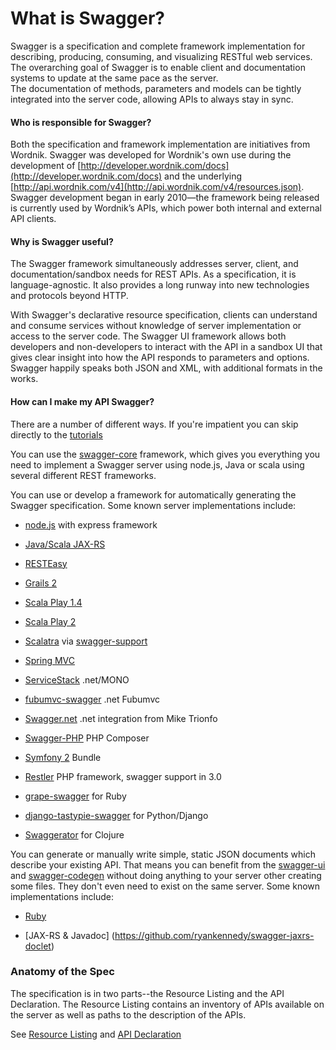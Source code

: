 What is Swagger?
==========

Swagger is a specification and complete framework implementation for describing, producing, 
consuming, and visualizing RESTful web services.  The overarching goal of Swagger is to 
enable client and documentation systems to update at the same pace as the server.  
The documentation of methods, parameters and models can be tightly integrated into the 
server code, allowing APIs to always stay in sync.

#### Who is responsible for Swagger?
Both the specification and framework implementation are initiatives from Wordnik.  Swagger 
was developed for Wordnik's own use during the development of [http://developer.wordnik.com/docs](http://developer.wordnik.com/docs) 
and the underlying [http://api.wordnik.com/v4](http://api.wordnik.com/v4/resources.json).  Swagger development began in early 2010—the 
framework being released is currently used by Wordnik’s APIs, which power both internal and external API clients.

#### Why is Swagger useful?
The Swagger framework simultaneously addresses server, client, and documentation/sandbox 
needs for REST APIs.  As a specification, it is language-agnostic.  It also provides a 
long runway into new technologies and protocols beyond HTTP.

With Swagger's declarative resource specification, clients can understand and consume services 
without knowledge of server implementation or access to the server code.  The Swagger UI 
framework allows both developers and non-developers to interact with the API in 
a sandbox UI that gives clear insight into how the API responds to parameters and options.
Swagger happily speaks both JSON and XML, with additional formats in the works.

#### How can I make my API Swagger?
There are a number of different ways.  If you're impatient you can skip directly to the [tutorials](wiki/tutorial)

You can use the [swagger-core](http://github.com/wordnik/swagger-core) framework,
which gives you everything you need to implement a Swagger server using node.js, Java or scala 
using several different REST frameworks.

You can use or develop a framework for automatically generating the Swagger specification.
Some known server implementations include:

- [node.js](https://github.com/wordnik/swagger-node-express) with express framework

- [Java/Scala JAX-RS](https://github.com/wordnik/swagger-core/tree/master/modules/swagger-jaxrs)

- [RESTEasy](http://www.jboss.org/resteasy)

- [Grails 2](http://grails.org)

- [Scala Play 1.4](https://github.com/wordnik/swagger-core/tree/master/modules/swagger-play)

- [Scala Play 2](https://github.com/wordnik/swagger-core/tree/master/modules/swagger-play2)

- [Scalatra](http://www.scalatra.org/) via [swagger-support](https://github.com/scalatra/scalatra/tree/master/swagger/src/main/scala/org/scalatra/swagger)

- [Spring MVC](https://github.com/martypitt/swagger-springmvc)

- [ServiceStack](https://github.com/ServiceStack/ServiceStack) .net/MONO

- [fubumvc-swagger](https://github.com/KevM/fubumvc-swagger) .net Fubumvc

- [Swagger.net](https://github.com/miketrionfo/Swagger.Net) .net integration from Mike Trionfo

- [Swagger-PHP](http://packagist.org/packages/zircote/swagger-php) PHP Composer

- [Symfony 2](https://github.com/nelmio/NelmioApiDocBundle) Bundle

- [Restler](https://github.com/Luracast/Restler) PHP framework, swagger support in 3.0

- [grape-swagger](https://github.com/tim-vandecasteele/grape-swagger) for Ruby

- [django-tastypie-swagger](https://github.com/minism/django-tastypie-swagger) for Python/Django

- [Swaggerator](https://github.com/myfreeweb/swaggerator) for Clojure

You can generate or manually write simple, static JSON documents which describe your existing 
API.  That means you can benefit from the [swagger-ui](http://github.com/wordnik/swagger-ui) and [swagger-codegen](http://github.com/wordnik/swagger-codegen) without
doing anything to your server other creating some files.  They don't even need to exist on the same
server.  Some known implementations include:

- [Ruby](https://github.com/solso/source2swagger)

- [JAX-RS & Javadoc] (https://github.com/ryankennedy/swagger-jaxrs-doclet)

### Anatomy of the Spec

The specification is in two parts--the Resource Listing and the API Declaration.  The
Resource Listing contains an inventory of APIs available on the server as well as paths
to the description of the APIs.

See [Resource Listing](https://github.com/wordnik/swagger-core/wiki/Resource-Listing) and [API Declaration](https://github.com/wordnik/swagger-core/wiki/API-Declaration)